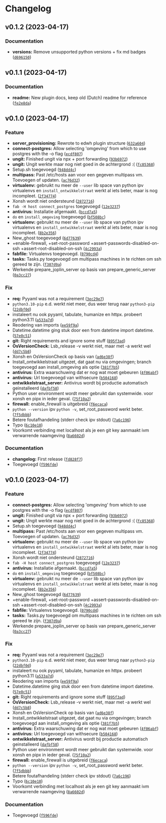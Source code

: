 # Changelog

<!--next-version-placeholder-->

## v0.1.2 (2023-04-17)
### Documentation
* **versions:** Remove unsupported python versions + fix md badges ([`d696150`](https://github.com/educationwarehouse/server_provisioning/commit/d696150b974bb8e37faf08ebcbc9d524d3d29586))

## v0.1.1 (2023-04-17)
### Documentation
* **readme:** New plugin docs, keep old (Dutch) readme for reference ([`fe2e8da`](https://github.com/educationwarehouse/server_provisioning/commit/fe2e8daec6ca758cc3997fc5ce95de9f3735ad52))

## v0.1.0 (2023-04-17)
### Feature
* **server_provisioning:** Rewrote to edwh plugin structure ([`632a604`](https://github.com/educationwarehouse/server_provisioning/commit/632a604182aa35b06b1fbfdab1a5f9cf9766a1fe))
* **connect-postgres:** Allow selecting 'omgeving' from which to use postgres with the -o flag ([`ecdf807`](https://github.com/educationwarehouse/server_provisioning/commit/ecdf8078ab5f5192bd9d7056a7543c9514dc11a0))
* **ungit:** Finished ungit via npx + port forwarding ([`93b6972`](https://github.com/educationwarehouse/server_provisioning/commit/93b69726e74e125dc4c64b0fb706b7c06e1b8ff3))
* **ungit:** Ungit werkte maar nog niet goed in de achtergrond :( ([`fc85368`](https://github.com/educationwarehouse/server_provisioning/commit/fc8536836183efbde97745ec86cfc389949ad8fe))
* Setup.sh toegevoegd ([`948dd4c`](https://github.com/educationwarehouse/server_provisioning/commit/948dd4c237357d1dacdea189d862cda0c2f940fe))
* **multipass:** Past /etc/hosts aan voor een gegeven multipass vm. Toevoegen of updaten. ([`ac76d32`](https://github.com/educationwarehouse/server_provisioning/commit/ac76d32fcef4fcaaf17d7b4ddcff637216093e61))
* **virtualenv:**  gebruikt nu meer de  `--user` lib space van python ipv virtualenvs en `install_ontwikkelstraat` werkt al iets beter, maar is nog incompleet. ([`2f34774`](https://github.com/educationwarehouse/server_provisioning/commit/2f347746a6623370b3da1711b3f75e990234170d))
* Xonsh wordt niet ondersteund ([`2872716`](https://github.com/educationwarehouse/server_provisioning/commit/28727169e2aa365863308fbeb267031dfd414228))
* `fab -H host connect_postgres` toegevoegd ([`12e3237`](https://github.com/educationwarehouse/server_provisioning/commit/12e3237951e7f5fb38807130a383b0b99d3310b5))
* **antivirus:** Installatie afgemaakt. ([`bccd7a5`](https://github.com/educationwarehouse/server_provisioning/commit/bccd7a5a179c75492523b124acd0c1e9d4e45c5f))
* `do` en `install_omgeving` toegevoegd ([`bf508bc`](https://github.com/educationwarehouse/server_provisioning/commit/bf508bc0223462994cf7686f019ac282e04c1a41))
* **virtualenv:**  gebruikt nu meer de  `--user` lib space van python ipv virtualenvs en `install_ontwikkelstraat` werkt al iets beter, maar is nog incompleet. ([`8b2e356`](https://github.com/educationwarehouse/server_provisioning/commit/8b2e356c6b065d1b74c4c8bc7b179ec72afa8cdb))
* New_ghost toegevoegd ([`6d77639`](https://github.com/educationwarehouse/server_provisioning/commit/6d77639b6773c4369494bf4fe97330877bf00431))
* +enable-firewall, +set-root-password +assert-passwords-disabled-on-ssh +assert-root-disabled-on-ssh ([`4c2993a`](https://github.com/educationwarehouse/server_provisioning/commit/4c2993abcabd1efdf4ced195033dbf1d0a515a09))
* **fabfile:** Virtualenvs toegevoegd. ([`0790cd4`](https://github.com/educationwarehouse/server_provisioning/commit/0790cd491ce5cd14dd642c55a8bcf572b86a73e6))
* **tasks:** Tasks.py toegevoegd om multipass machines in te richten om ssh gereed te zijn. ([`f307d9a`](https://github.com/educationwarehouse/server_provisioning/commit/f307d9a7cd4320961d1e7de1da5fb277f044ed1d))
* Werkende prepare_joplin_server op basis van prepare_generic_server ([`0a3cc27`](https://github.com/educationwarehouse/server_provisioning/commit/0a3cc27e61e7e5fa8628f0dc22133c28e042a497))

### Fix
* **req:** Pyyaml was not a requirement ([`3ec29e7`](https://github.com/educationwarehouse/server_provisioning/commit/3ec29e76bbb27e77554aa48e289209f819d8ec05))
* `python3.10-pip` e.d. werkt niet meer, dus weer terug naar `python3-pip` ([`22dbf0d`](https://github.com/educationwarehouse/server_provisioning/commit/22dbf0da0437cfb1746a35bdb19958ddd62cb75d))
*  instaleert nu ook pyyaml, tabulate, humanize en httpx. probeert python3.11 ([`a533a7d`](https://github.com/educationwarehouse/server_provisioning/commit/a533a7d11eaa95e0949a6c35ad6d95a705206132))
* Reodering van imports ([`ee59f9a`](https://github.com/educationwarehouse/server_provisioning/commit/ee59f9af872ba0d15f07c4452b8df10e7f898420))
* Datetime.datetime ging stuk door een from datetime import datetime. ([`57e0c51`](https://github.com/educationwarehouse/server_provisioning/commit/57e0c51c4c5ac5e60441a2c2fcb7e9092a95a380))
* **git:** Right requirements and ignore some stuff ([`895f3ad`](https://github.com/educationwarehouse/server_provisioning/commit/895f3adca5683fd92986c4f4b22c3ac5f788defd))
* **OsVersionCheck:** Lsb_release -v werkt niet, maar met -a werkt wel ([`dd7c5b8`](https://github.com/educationwarehouse/server_provisioning/commit/dd7c5b871b49fe168fca0b0cef1ce199be5a74c3))
* Xonsh en OsVersionCheck op basis van ([`ad6e38f`](https://github.com/educationwarehouse/server_provisioning/commit/ad6e38f9d1201bf591a07b5b7ca3e0534bbf6435))
* Install_ontwikkelstraat uitgezet, dat gaat nu via omgevingen; branch toegevoegd aan install_omgeving als optie ([`381f7b5`](https://github.com/educationwarehouse/server_provisioning/commit/381f7b5a354b25e6f8be425a631c2e23540ae70f))
* **antivirus:** Extra waarschuwing dat er nog wat moet gebeuren ([`4f06abf`](https://github.com/educationwarehouse/server_provisioning/commit/4f06abf36102d71f82ac9a601fb168011a941d0c))
* **antivirus:** Url toegevoegd van withsecure ([`b504168`](https://github.com/educationwarehouse/server_provisioning/commit/b50416877659bbbe7834f0a6fec515a8bd6c5316))
* **ontwikkelstraat_server:** Antivirus wordt bij productie automatisch geinstalleerd ([`dafbf58`](https://github.com/educationwarehouse/server_provisioning/commit/dafbf58d632ae63eca668b2851ff89a994e2a290))
* Python user environment wordt meer gebruikt dan systemwide. voor xonsh en pipx in ieder geval. ([`75f10a2`](https://github.com/educationwarehouse/server_provisioning/commit/75f10a2c2e0c035c5f0140c358f6812fc68861db))
* **firewall:**  enable_firewall is uitgebreid ([`f6ecaca`](https://github.com/educationwarehouse/server_provisioning/commit/f6ecaca1fae779364bafe5aaeefffdd4399e634a))
* `python --version` ipv `python -v`, set_root_password werkt beter. ([`7f5dbbb`](https://github.com/educationwarehouse/server_provisioning/commit/7f5dbbbbab5e0c98af7a1eca3bab2a87b2f75af4))
* Betere foutafhandeling (stderr check ipv stdout) ([`7a6c196`](https://github.com/educationwarehouse/server_provisioning/commit/7a6c1966cb720d27e1d7b73a358a4a0a488b499a))
* Typo ([`6c10e10`](https://github.com/educationwarehouse/server_provisioning/commit/6c10e107619ac0b367f9f9dea8bf46e469823be8))
* Voorkomt verbinding met localhost als je een git key aanmaakt ivm verwarrende naamgeving ([`8a6602d`](https://github.com/educationwarehouse/server_provisioning/commit/8a6602d724cb09c28e9601a58fcc795751782583))

### Documentation
* **changelog:** First release ([`fd828f7`](https://github.com/educationwarehouse/server_provisioning/commit/fd828f722fb2c97c86d73209154c2ede24c92066))
* Toegevoegd ([`f596fde`](https://github.com/educationwarehouse/server_provisioning/commit/f596fde701ee02ec655c9edbd7287beabfead1c2))

## v0.1.0 (2023-04-17)
### Feature
* **connect-postgres:** Allow selecting 'omgeving' from which to use postgres with the -o flag ([`ecdf807`](https://github.com/educationwarehouse/server_provisioning/commit/ecdf8078ab5f5192bd9d7056a7543c9514dc11a0))
* **ungit:** Finished ungit via npx + port forwarding ([`93b6972`](https://github.com/educationwarehouse/server_provisioning/commit/93b69726e74e125dc4c64b0fb706b7c06e1b8ff3))
* **ungit:** Ungit werkte maar nog niet goed in de achtergrond :( ([`fc85368`](https://github.com/educationwarehouse/server_provisioning/commit/fc8536836183efbde97745ec86cfc389949ad8fe))
* Setup.sh toegevoegd ([`948dd4c`](https://github.com/educationwarehouse/server_provisioning/commit/948dd4c237357d1dacdea189d862cda0c2f940fe))
* **multipass:** Past /etc/hosts aan voor een gegeven multipass vm. Toevoegen of updaten. ([`ac76d32`](https://github.com/educationwarehouse/server_provisioning/commit/ac76d32fcef4fcaaf17d7b4ddcff637216093e61))
* **virtualenv:**  gebruikt nu meer de  `--user` lib space van python ipv virtualenvs en `install_ontwikkelstraat` werkt al iets beter, maar is nog incompleet. ([`2f34774`](https://github.com/educationwarehouse/server_provisioning/commit/2f347746a6623370b3da1711b3f75e990234170d))
* Xonsh wordt niet ondersteund ([`2872716`](https://github.com/educationwarehouse/server_provisioning/commit/28727169e2aa365863308fbeb267031dfd414228))
* `fab -H host connect_postgres` toegevoegd ([`12e3237`](https://github.com/educationwarehouse/server_provisioning/commit/12e3237951e7f5fb38807130a383b0b99d3310b5))
* **antivirus:** Installatie afgemaakt. ([`bccd7a5`](https://github.com/educationwarehouse/server_provisioning/commit/bccd7a5a179c75492523b124acd0c1e9d4e45c5f))
* `do` en `install_omgeving` toegevoegd ([`bf508bc`](https://github.com/educationwarehouse/server_provisioning/commit/bf508bc0223462994cf7686f019ac282e04c1a41))
* **virtualenv:**  gebruikt nu meer de  `--user` lib space van python ipv virtualenvs en `install_ontwikkelstraat` werkt al iets beter, maar is nog incompleet. ([`8b2e356`](https://github.com/educationwarehouse/server_provisioning/commit/8b2e356c6b065d1b74c4c8bc7b179ec72afa8cdb))
* New_ghost toegevoegd ([`6d77639`](https://github.com/educationwarehouse/server_provisioning/commit/6d77639b6773c4369494bf4fe97330877bf00431))
* +enable-firewall, +set-root-password +assert-passwords-disabled-on-ssh +assert-root-disabled-on-ssh ([`4c2993a`](https://github.com/educationwarehouse/server_provisioning/commit/4c2993abcabd1efdf4ced195033dbf1d0a515a09))
* **fabfile:** Virtualenvs toegevoegd. ([`0790cd4`](https://github.com/educationwarehouse/server_provisioning/commit/0790cd491ce5cd14dd642c55a8bcf572b86a73e6))
* **tasks:** Tasks.py toegevoegd om multipass machines in te richten om ssh gereed te zijn. ([`f307d9a`](https://github.com/educationwarehouse/server_provisioning/commit/f307d9a7cd4320961d1e7de1da5fb277f044ed1d))
* Werkende prepare_joplin_server op basis van prepare_generic_server ([`0a3cc27`](https://github.com/educationwarehouse/server_provisioning/commit/0a3cc27e61e7e5fa8628f0dc22133c28e042a497))

### Fix
* **req:** Pyyaml was not a requirement ([`3ec29e7`](https://github.com/educationwarehouse/server_provisioning/commit/3ec29e76bbb27e77554aa48e289209f819d8ec05))
* `python3.10-pip` e.d. werkt niet meer, dus weer terug naar `python3-pip` ([`22dbf0d`](https://github.com/educationwarehouse/server_provisioning/commit/22dbf0da0437cfb1746a35bdb19958ddd62cb75d))
*  instaleert nu ook pyyaml, tabulate, humanize en httpx. probeert python3.11 ([`a533a7d`](https://github.com/educationwarehouse/server_provisioning/commit/a533a7d11eaa95e0949a6c35ad6d95a705206132))
* Reodering van imports ([`ee59f9a`](https://github.com/educationwarehouse/server_provisioning/commit/ee59f9af872ba0d15f07c4452b8df10e7f898420))
* Datetime.datetime ging stuk door een from datetime import datetime. ([`57e0c51`](https://github.com/educationwarehouse/server_provisioning/commit/57e0c51c4c5ac5e60441a2c2fcb7e9092a95a380))
* **git:** Right requirements and ignore some stuff ([`895f3ad`](https://github.com/educationwarehouse/server_provisioning/commit/895f3adca5683fd92986c4f4b22c3ac5f788defd))
* **OsVersionCheck:** Lsb_release -v werkt niet, maar met -a werkt wel ([`dd7c5b8`](https://github.com/educationwarehouse/server_provisioning/commit/dd7c5b871b49fe168fca0b0cef1ce199be5a74c3))
* Xonsh en OsVersionCheck op basis van ([`ad6e38f`](https://github.com/educationwarehouse/server_provisioning/commit/ad6e38f9d1201bf591a07b5b7ca3e0534bbf6435))
* Install_ontwikkelstraat uitgezet, dat gaat nu via omgevingen; branch toegevoegd aan install_omgeving als optie ([`381f7b5`](https://github.com/educationwarehouse/server_provisioning/commit/381f7b5a354b25e6f8be425a631c2e23540ae70f))
* **antivirus:** Extra waarschuwing dat er nog wat moet gebeuren ([`4f06abf`](https://github.com/educationwarehouse/server_provisioning/commit/4f06abf36102d71f82ac9a601fb168011a941d0c))
* **antivirus:** Url toegevoegd van withsecure ([`b504168`](https://github.com/educationwarehouse/server_provisioning/commit/b50416877659bbbe7834f0a6fec515a8bd6c5316))
* **ontwikkelstraat_server:** Antivirus wordt bij productie automatisch geinstalleerd ([`dafbf58`](https://github.com/educationwarehouse/server_provisioning/commit/dafbf58d632ae63eca668b2851ff89a994e2a290))
* Python user environment wordt meer gebruikt dan systemwide. voor xonsh en pipx in ieder geval. ([`75f10a2`](https://github.com/educationwarehouse/server_provisioning/commit/75f10a2c2e0c035c5f0140c358f6812fc68861db))
* **firewall:**  enable_firewall is uitgebreid ([`f6ecaca`](https://github.com/educationwarehouse/server_provisioning/commit/f6ecaca1fae779364bafe5aaeefffdd4399e634a))
* `python --version` ipv `python -v`, set_root_password werkt beter. ([`7f5dbbb`](https://github.com/educationwarehouse/server_provisioning/commit/7f5dbbbbab5e0c98af7a1eca3bab2a87b2f75af4))
* Betere foutafhandeling (stderr check ipv stdout) ([`7a6c196`](https://github.com/educationwarehouse/server_provisioning/commit/7a6c1966cb720d27e1d7b73a358a4a0a488b499a))
* Typo ([`6c10e10`](https://github.com/educationwarehouse/server_provisioning/commit/6c10e107619ac0b367f9f9dea8bf46e469823be8))
* Voorkomt verbinding met localhost als je een git key aanmaakt ivm verwarrende naamgeving ([`8a6602d`](https://github.com/educationwarehouse/server_provisioning/commit/8a6602d724cb09c28e9601a58fcc795751782583))

### Documentation
* Toegevoegd ([`f596fde`](https://github.com/educationwarehouse/server_provisioning/commit/f596fde701ee02ec655c9edbd7287beabfead1c2))
